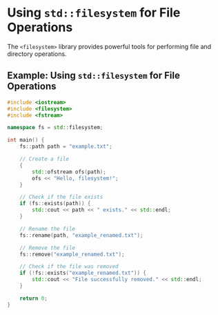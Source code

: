 # Using `std::filesystem` for File Operations

The `<filesystem>` library provides powerful tools for performing file and directory operations.

## Example: Using `std::filesystem` for File Operations

```cpp
#include <iostream>
#include <filesystem>
#include <fstream>

namespace fs = std::filesystem;

int main() {
    fs::path path = "example.txt";

    // Create a file
    {
        std::ofstream ofs(path);
        ofs << "Hello, filesystem!";
    }

    // Check if the file exists
    if (fs::exists(path)) {
        std::cout << path << " exists." << std::endl;
    }

    // Rename the file
    fs::rename(path, "example_renamed.txt");

    // Remove the file
    fs::remove("example_renamed.txt");

    // Check if the file was removed
    if (!fs::exists("example_renamed.txt")) {
        std::cout << "File successfully removed." << std::endl;
    }

    return 0;
}
```
